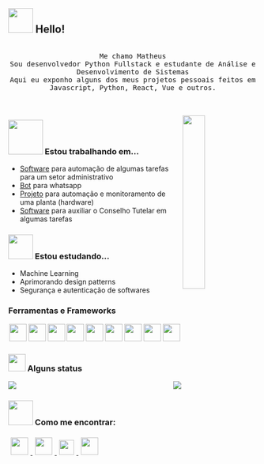 ## <img src="https://raw.githubusercontent.com/alexnaiman/alexnaiman/master/resources/welcomeglitch.gif" width="50px" /> Hello!

<p align="center" >
  <samp>
    <br />Me chamo Matheus
    <br/>Sou desenvolvedor Python Fullstack e estudante de Análise e Desenvolvimento de Sistemas
      <br/>Aqui eu exponho alguns dos meus projetos pessoais feitos em Javascript, Python, React, Vue e outros.
  </samp>
  <br/>
  <br/>
  <br/>
</p>

<img src="https://media.tenor.com/images/df8c44a1d20ab367fdcb21880985fd33/tenor.gif" align="right"  width="30%"/>

### <img src="https://raw.githubusercontent.com/alexnaiman/alexnaiman/master/resources/PusheenCompute.gif" width="70px" /> Estou trabalhando em...
- [Software](https://github.com/MatheusAssisM/suricato) para automação de algumas tarefas para um setor administrativo
- [Bot](https://github.com/MatheusAssisM/starla) para whatsapp
- [Projeto](https://github.com/MatheusAssisM/cyber-bonsai) para automação e monitoramento de uma planta (hardware)
- [Software](https://github.com/MatheusAssisM/CT-I) para auxiliar o Conselho Tutelar em algumas tarefas
### <img src="https://raw.githubusercontent.com/alexnaiman/alexnaiman/master/resources/Confused_Dog.gif" height="50px" /> Estou estudando...
- Machine Learning
- Aprimorando design patterns
- Segurança e autenticação de softwares

### Ferramentas e Frameworks
<p align="center">
    <img src="https://raw.githubusercontent.com/alexnaiman/alexnaiman/master/resources/dev/python.svg" height="35px" style="vertical-align:top margin:6px 4px" />
    <img src="https://raw.githubusercontent.com/alexnaiman/alexnaiman/master/resources/dev/bash.svg" height="35px" style="vertical-align:top margin:6px 4px" />
    <img src="https://raw.githubusercontent.com/alexnaiman/alexnaiman/master/resources/dev/css3.svg" height="35px" style="vertical-align:top margin:6px 4px" />
    <img src="https://raw.githubusercontent.com/alexnaiman/alexnaiman/master/resources/dev/html.svg" height="35px" style="vertical-align:top margin:6px 4px" />
    <img src="https://raw.githubusercontent.com/alexnaiman/alexnaiman/master/resources/dev/js.svg" height="35px" style="vertical-align:top margin:6px 4px" />
    <img src="https://raw.githubusercontent.com/alexnaiman/alexnaiman/master/resources/dev/react.svg" height="35px" style="vertical-align:top margin:6px 4px" />
    <img src="https://raw.githubusercontent.com/alexnaiman/alexnaiman/master/resources/dev/nodejs.svg" height="35px" style="vertical-align:top margin:6px 4px" />
    <img src="https://raw.githubusercontent.com/alexnaiman/alexnaiman/master/resources/dev/react_native.svg" height="35px" style="vertical-align:top margin:6px 4px"/>
    <img src="https://raw.githubusercontent.com/alexnaiman/alexnaiman/master/resources/dev/visualstudio_code.svg" height="35px" style="vertical-align:top margin:6px 4px"/>
</p>

### <img src="https://raw.githubusercontent.com/alexnaiman/alexnaiman/master/resources/stats.png" width="35px" /> Alguns status


<p align="right">
<img align="left" src="https://github-readme-stats.vercel.app/api?username=matheusassism&theme=tokyonight&show_icons=true" />

<img  float="right" src="https://github-readme-stats.vercel.app/api/top-langs/?username=matheusassism&theme=tokyonight&show_icons=true" />

</p>

### <img src="https://raw.githubusercontent.com/alexnaiman/alexnaiman/master/resources/bongocat.gif" width="50px" /> Como me encontrar:
<p align="left">
  </a>
  <a href="https://www.linkedin.com/in/matheus-assis-788a17188/">
    <img src="https://raw.githubusercontent.com/alexnaiman/alexnaiman/master/resources/linkedin.webp" height="35px" style="margin: 5px;" />
  </a>
  <a href="https://discord.gg/vENjWZgWbm">
    <img src="https://raw.githubusercontent.com/alexnaiman/alexnaiman/master/resources/discord.png" height="35px" style="margin: 5px;" />
  </a>
  <a href="mailto:matheusassismelo@gmail.com">
    <img src="https://raw.githubusercontent.com/alexnaiman/alexnaiman/master/resources/gmail.png" height="30px" style="margin: 5px;" />
  </a>
  <img src="https://image.flaticon.com/icons/png/512/65/65032.png" height="35px" style="margin: 5px;" />
</p>
